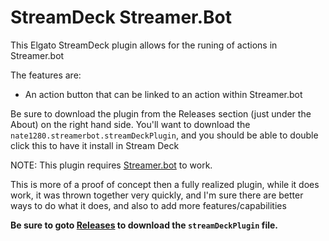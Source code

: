 # StreamDeck Streamer.Bot

This Elgato StreamDeck plugin allows for the runing of actions in Streamer.bot

The features are:
- An action button that can be linked to an action within Streamer.bot

Be sure to download the plugin from the Releases section (just under the About) on the right hand side.  You'll want to download the `nate1280.streamerbot.streamDeckPlugin`, and you should be able to double click this to have it install in Stream Deck

NOTE: This plugin requires [Streamer.bot](https://streamer.bot) to work.

This is more of a proof of concept then a fully realized plugin, while it does work, it was thrown together very quickly, and I'm sure there are better ways to do what it does, and also to add more features/capabilities

**Be sure to goto [Releases](https://github.com/nate1280/streamdeck-Streamer.bot/releases) to download the `streamDeckPlugin` file.**
